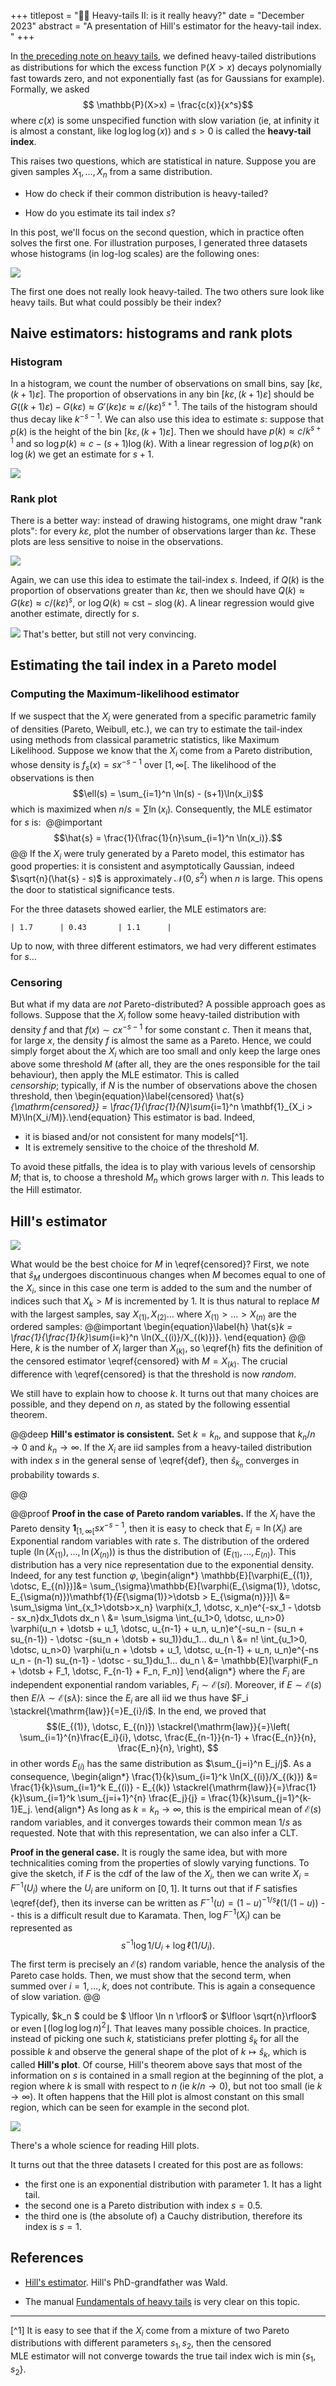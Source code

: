 +++
titlepost = "🏋🏼 Heavy-tails II: is it really heavy?"
date = "December 2023"
abstract = "A presentation of Hill's estimator for the heavy-tail index. "
+++

In [the preceding note on heavy tails](/posts/heavy_tails/), we defined heavy-tailed distributions as distributions for which the excess function $\mathbb{P}(X>x)$ decays polynomially fast towards zero, and not exponentially fast (as for Gaussians for example). Formally, we asked
$$ \mathbb{P}(X>x) = \frac{c(x)}{x^s}$$
where $c(x)$ is some unspecified function with slow variation (ie, at infinity it is almost a constant, like $\log \log \log (x)$) and $s>0$ is called the **heavy-tail index**. 

This raises two questions, which are statistical in nature. Suppose you are given samples $X_1, \dotsc, X_n$ from a same distribution. 

- How do check if their common distribution is heavy-tailed?

- How do you estimate its tail index $s$?

In this post, we'll focus on the second question, which in practice often solves the first one. For illustration purposes, I generated three datasets whose histograms (in log-log scales) are the following ones: 

![](/posts/img/histo_tail.png)


The first one does not really look heavy-tailed. The two others sure look like heavy tails. But what could possibly be their index?

## Naive estimators: histograms and rank plots




### Histogram 

In a histogram, we count the number of observations on small bins, say $[k\varepsilon, (k+1)\varepsilon]$. The proportion of observations in any bin $[k\varepsilon,(k+1)\varepsilon]$ should be $G((k+1)\varepsilon) - G(k\varepsilon) \approx G'(k\varepsilon) \varepsilon\approx \varepsilon/(k\varepsilon)^{s+1}$. The tails of the histogram should thus decay like $k^{-s-1}$. We can also use this idea to estimate $s$: suppose that $p(k)$ is the height of the bin $[k\varepsilon, (k+1)\varepsilon]$. Then we should have $p(k)\approx c/k^{s+1}$ and so $\log p(k) \approx c - (s+1) \log(k)$. With a linear regression of $\log p(k)$ on $\log(k)$ we get an estimate for $s+1$. 

![](/posts/img/histo_tail_fit.png)


### Rank plot

There is a better way: instead of drawing histograms, one might draw "rank plots": for every $k\varepsilon$, plot the number of observations larger than $k\varepsilon$. These plots are less sensitive to noise in the observations. 


![](/posts/img/rank_plot.png)

Again, we can use this idea to estimate the tail-index $s$. Indeed, if $Q(k)$ is the proportion of observations greater than $k\varepsilon$, then we should have $Q(k) \approx G(k\varepsilon) \approx c/(k\varepsilon)^s$, or $\log Q(k) \approx \mathrm{cst} - s \log(k)$. A linear regression would  give another estimate, directly for $s$.   


![](/posts/img/rank_plot_fit.png)
That's better, but still not very convincing. 

## Estimating the tail index in a Pareto model

### Computing the Maximum-likelihood estimator

If we suspect that the $X_i$ were generated from a specific parametric family of densities (Pareto, Weibull, etc.), we can try to estimate the tail-index using methods from classical parametric statistics, like Maximum Likelihood. Suppose we know that the $X_i$ come from a Pareto distribution, whose density is $f_s(x) = sx^{-s-1}$ over $[1,\infty[$. The likelihood of the observations is then 
$$\ell(s) = \sum_{i=1}^n \ln(s) - (s+1)\ln(x_i)$$
which is maximized when $n/s = \sum \ln (x_i)$. Consequently, the MLE estimator for $s$ is: 
@@important 
$$\hat{s} = \frac{1}{\frac{1}{n}\sum_{i=1}^n \ln(x_i)}.$$
@@
If the $X_i$ were truly generated by a Pareto model, this estimator has good properties: it is consistent and asymptotically Gaussian, indeed $\sqrt{n}(\hat{s} - s)$ is approximately $\mathscr{N}(0,s^2)$ when $n$ is large. This opens the door to statistical significance tests. 

For the three datasets showed earlier, the MLE estimators are: 

```
| 1.7      | 0.43       | 1.1      | 
```

Up to now, with three different estimators, we had very different estimates for $s$… 

### Censoring

But what if my data are *not* Pareto-distributed? A possible approach goes as follows. Suppose that the $X_i$ follow some heavy-tailed distribution with density $f$ and that $f(x)\sim cx^{-s-1}$ for some constant $c$. Then it means that, for large $x$, the density $f$ is almost the same as a Pareto. Hence, we could simply forget about the $X_i$ which are too small and only keep the large ones above some threshold $M$ (after all, they are the ones responsible for the tail behaviour), then apply the MLE estimator. This is called *censorship*; typically, if $N$ is the number of observations above the chosen threshold, then 
\begin{equation}\label{censored} \hat{s}_{\mathrm{censored}} = \frac{1}{\frac{1}{N}\sum_{i=1}^n \mathbf{1}_{X_i > M}\ln(X_i/M)}.\end{equation}
This estimator is bad. Indeed, 
- it is biased and/or not consistent for many models[^1]. 
- It is extremely sensitive to the choice of the threshold $M$. 

To avoid these pitfalls, the idea is to play with various levels of censorship $M$; that is, to choose a threshold $M_n$ which grows larger with $n$. This leads to the Hill estimator. 

## Hill's estimator

![](/posts/img/hill.png)

What would be the best choice for $M$ in \eqref{censored}? First, we note that $\hat{s}_M$ undergoes discontinuous changes when $M$ becomes equal to one of the $X_i$, since in this case one term is added to the sum and the number of indices such that $X_k > M$ is incremented by 1. It is thus natural to replace $M$ with the largest samples, say $X_{(1)}, X_{(2)}…$ where $X_{(1)}>…>X_{(n)}$ are the ordered samples:
@@important
\begin{equation}\label{h}
\hat{s}_k = \frac{1}{\frac{1}{k}\sum_{i=k}^n \ln(X_{(i)}/X_{(k)})}.
\end{equation}
@@
Here, $k$ is the number of $X_i$ larger than $X_{(k)}$, so \eqref{h} fits the definition of the censored estimator \eqref{censored} with $M = X_{(k)}$. The crucial difference with \eqref{censored} is that the threshold is now *random*. 

We still have to explain how to choose $k$. It turns out that many choices are possible, and they depend on $n$, as stated by the following essential theorem. 

@@deep **Hill's estimator is consistent.**
Set $k=k_n$, and suppose that $k_n / n \to 0$ and $k_n \to \infty$. If the $X_i$ are iid samples from a heavy-tailed distribution with index $s$ in the general sense of \eqref{def}, then $\hat{s}_{k_n}$ converges in probability towards $s$. 

@@ 

@@proof **Proof in the case of Pareto random variables.**
If the $X_i$ have the Pareto density $\mathbf{1}_{[1,\infty[}sx^{-s-1}$, then it is easy to check that $E_i = \ln(X_i)$ are Exponential random variables with rate $s$. The distribution of the ordered tuple $(\ln(X_{(1)}), \dotsc, \ln(X_{(n)}))$ is thus the distribution of $(E_{(1)}, \dotsc, E_{(n)})$.  This distribution has a very nice representation due to the exponential density. Indeed, for any test function $\varphi$, 
\begin{align*}
\mathbb{E}[\varphi(E_{(1)}, \dotsc, E_{(n)})]&= \sum_{\sigma}\mathbb{E}[\varphi(E_{\sigma(1)}, \dotsc, E_{\sigma(n)})\mathbf{1}_{E_{\sigma(1)}>\dotsb > E_{\sigma(n)}}]\\
&= \sum_\sigma \int_{x_1>\dotsb>x_n} \varphi(x_1, \dotsc, x_n)e^{-sx_1 - \dotsb - sx_n}dx_1\dots dx_n \\ 
&= \sum_\sigma \int_{u_1>0, \dotsc, u_n>0} \varphi(u_n + \dotsb + u_1, \dotsc, u_{n-1} + u_n, u_n)e^{-su_n - (su_n + su_{n-1}) - \dotsc -(su_n + \dotsb + su_1)}du_1… du_n \\
&= n! \int_{u_1>0, \dotsc, u_n>0} \varphi(u_n + \dotsb + u_1, \dotsc, u_{n-1} + u_n, u_n)e^{-ns u_n - (n-1) su_{n-1} - \dotsc - su_1}du_1… du_n \\
&= \mathbb{E}[\varphi(F_n + \dotsb + F_1, \dotsc, F_{n-1} + F_n, F_n)]
\end{align*}
where the $F_i$ are independent exponential random variables, $F_i \sim \mathscr{E}(si)$. Moreover, if $E \sim \mathscr{E}(s)$ then $E/\lambda \sim \mathscr{E}(s\lambda)$: since the $E_i$ are all iid we thus have $F_i \stackrel{\mathrm{law}}{=}E_{i}/i$. In the end, we proved that 
$$(E_{(1)}, \dotsc, E_{(n)}) \stackrel{\mathrm{law}}{=}\left( \sum_{i=1}^{n}\frac{E_i}{i}, \dotsc, \frac{E_{n-1}}{n-1} + \frac{E_{n}}{n}, \frac{E_n}{n},  \right), $$
in other words $E_{(i)}$ has the same distribution as $\sum_{j=i}^n E_j/j$. 
As a consequence, 
\begin{align*}
\frac{1}{k}\sum_{i=1}^k \ln(X_{(i)}/X_{(k)}) &= \frac{1}{k}\sum_{i=1}^k E_{(i)} - E_{(k)} \stackrel{\mathrm{law}}{=}\frac{1}{k}\sum_{i=1}^k \sum_{j=i+1}^{n} \frac{E_j}{j} = \frac{1}{k}\sum_{j=1}^{k-1}E_j.
\end{align*}
As long as $k=k_n \to \infty$, this is the empirical mean of $\mathscr{E}(s)$ random variables, and it converges towards their common mean $1/s$ as requested. Note that with this representation, we can also infer a CLT. 

**Proof in the general case.** It is rougly the same idea, but with more technicalities coming from the properties of slowly varying functions. To give the sketch, if $F$ is the cdf of the law of the $X_i$, then we can write $X_i = F^{-1}(U_i)$ where the $U_i$ are uniform on $[0,1]$. It turns out that if $F$ satisfies \eqref{def}, then its inverse can be written as $F^{-1}(u) = (1-u)^{-1/s}\ell(1/(1-u))$ -- this is a difficult result due to Karamata. Then, $\log F^{-1}(X_i)$ can be represented as 
$$ s^{-1}\log 1/U_i + \log \ell(1/U_i).$$
The first term is precisely an $\mathscr{E}(s)$ random variable, hence the analysis of the Pareto case holds. Then, we must show that the second term, when summed over $i=1, \dotsc, k$, does not contribute. This is again a consequence of slow variation. 
@@

Typically, $k_n $ could be $ \lfloor \ln n \rfloor$ or $\lfloor \sqrt{n}\rfloor$ or even $\lfloor (\log \log \log n)^2\rfloor$. That leaves many possible choices. In practice, instead of picking one such $k$, statisticians prefer plotting $\hat{s}_k$ for all the possible $k$ and observe the general shape of the plot of $k\mapsto \hat{s}_k$, which is called **Hill's plot**. Of course, Hill's theorem above says that most of the information on $s$ is contained in a small region at the beginning of the plot, a region where $k$ is small with respect to $n$ (ie $k/n \to 0$), but not too small (ie $k\to\infty$). It often happens that the Hill plot is almost constant on this small region, which can be seen for example in the second plot. 

![](/posts/img/hill_plots.png)

There's a whole science for reading Hill plots. 

It turns out that the three datasets I created for this post are as follows: 
- the first one is an exponential distribution with parameter $1$. It has a light tail. 
- the second one is a Pareto distribution with index $s=0.5$. 
- the third one is (the absolute of) a Cauchy distribution, therefore its index is $s=1$. 

## References

- [Hill's estimator](https://projecteuclid.org/journals/annals-of-statistics/volume-3/issue-5/A-Simple-General-Approach-to-Inference-About-the-Tail-of/10.1214/aos/1176343247.full). Hill's PhD-grandfather was Wald.

- The manual [Fundamentals of heavy tails](https://www.cambridge.org/core/books/fundamentals-of-heavy-tails/3B1A35A6E72551E50E4723A4785044EE) is very clear on this topic. 


--- 



[^1] It is easy to see that if the $X_i$ come from a mixture of two Pareto distributions with different parameters $s_1, s_2$, then the censored MLE estimator will not converge towards the true tail index wich is $\min\{s_1, s_2\}$. 